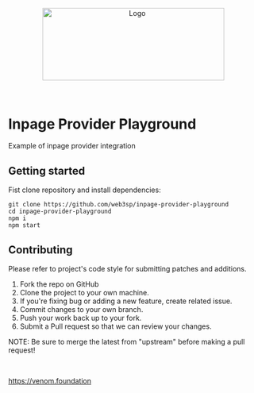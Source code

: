 
<p align="center" dir="auto">
  <a href="https://github.com/venom-blockchain/developer-program">
    <img src="https://raw.githubusercontent.com/venom-blockchain/developer-program/main/vf-dev-program.png" alt="Logo" width="366.8" height="146.4" style="max-width: 100%;">
  </a>
</p>

&nbsp;

# Inpage Provider Playground

Example of inpage provider integration

## Getting started

Fist clone repository and install dependencies:

```shell
git clone https://github.com/web3sp/inpage-provider-playground
cd inpage-provider-playground
npm i
npm start
```

## Contributing

Please refer to project's code style for submitting patches and additions.

1. Fork the repo on GitHub
2. Clone the project to your own machine.
3. If you're fixing bug or adding a new feature, create related issue.
4. Commit changes to your own branch.
5. Push your work back up to your fork.
6. Submit a Pull request so that we can review your changes.

NOTE: Be sure to merge the latest from "upstream" before making a pull request!

&nbsp;

https://venom.foundation
